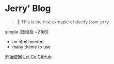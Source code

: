 <!-- _coverpage.md -->

# Jerry' Blog

> 💪 This is the first exmaple of docify from jerry

simple (压缩后 ~21kB)
- no html needed
- many theme to use


[开始使用 Let Go](/README.md)
[GitHub](https://github.com/Jerrychen94)